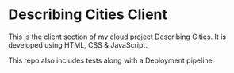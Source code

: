 # Describing Cities Client

This is the client section of my cloud project Describing Cities.
It is developed using HTML, CSS & JavaScript.

This repo also includes tests along with a Deployment pipeline.
